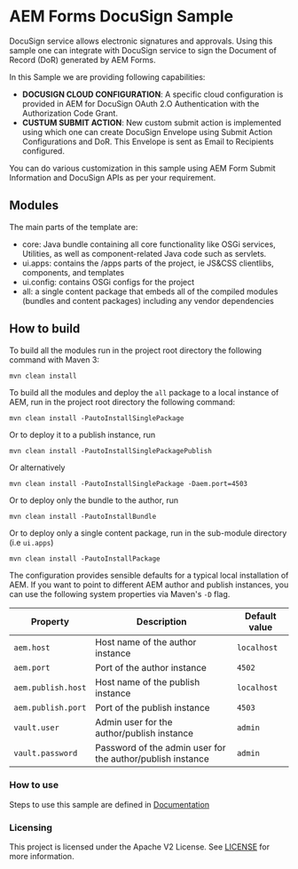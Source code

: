 # AEM Forms DocuSign Sample

DocuSign service allows electronic signatures and approvals. Using this sample one can integrate with DocuSign service to sign the Document of Record (DoR) generated by AEM Forms.

In this Sample we are providing following capabilities:
+ **DOCUSIGN CLOUD CONFIGURATION**: A specific cloud configuration is provided in AEM for DocuSign OAuth 2.O Authentication with the Authorization Code Grant.
+ **CUSTUM SUBMIT ACTION**: New custom submit action is implemented using which one can create DocuSign Envelope using Submit Action Configurations and DoR. This Envelope is sent as Email to Recipients configured.

You can do various customization in this sample using AEM Form Submit Information and DocuSign APIs as per your requirement. 
## Modules

The main parts of the template are:

* core: Java bundle containing all core functionality like OSGi services, Utilities, as well as component-related Java code such as servlets.
* ui.apps: contains the /apps parts of the project, ie JS&CSS clientlibs, components, and templates
* ui.config: contains OSGi configs for the project
* all: a single content package that embeds all of the compiled modules (bundles and content packages) including any vendor dependencies

## How to build

To build all the modules run in the project root directory the following command with Maven 3:

    mvn clean install

To build all the modules and deploy the `all` package to a local instance of AEM, run in the project root directory the following command:

    mvn clean install -PautoInstallSinglePackage

Or to deploy it to a publish instance, run

    mvn clean install -PautoInstallSinglePackagePublish

Or alternatively

    mvn clean install -PautoInstallSinglePackage -Daem.port=4503

Or to deploy only the bundle to the author, run

    mvn clean install -PautoInstallBundle

Or to deploy only a single content package, run in the sub-module directory (i.e `ui.apps`)

    mvn clean install -PautoInstallPackage


The configuration provides sensible defaults for a typical local installation of
AEM. If you want to point to different AEM author and publish instances, you can use the following system properties via Maven's `-D`
flag.

| Property | Description | Default value |
| --- | --- | --- |
| `aem.host` | Host name of the author instance | `localhost` |
| `aem.port` |  Port of the author instance | `4502` |
| `aem.publish.host` | Host name of the publish instance | `localhost` |
| `aem.publish.port` | Port of the publish instance | `4503` |
| `vault.user` | Admin user for the author/publish instance | `admin` |
| `vault.password` | Password of the admin user for the author/publish instance | `admin` |

### How to use

Steps to use this sample are defined in [Documentation](documentation)

### Licensing

This project is licensed under the Apache V2 License. See [LICENSE](LICENSE) for more information.
